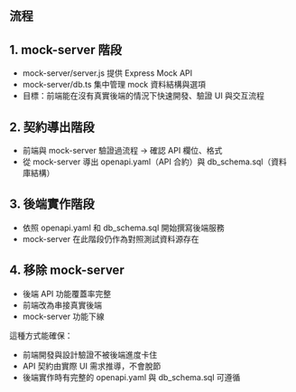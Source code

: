 ## 流程

## 1.	mock-server 階段
- mock-server/server.js 提供 Express Mock API
- mock-server/db.ts 集中管理 mock 資料結構與選項
- 目標：前端能在沒有真實後端的情況下快速開發、驗證 UI 與交互流程

## 2.	契約導出階段
- 前端與 mock-server 驗證過流程 → 確認 API 欄位、格式
- 從 mock-server 導出 openapi.yaml（API 合約）與 db_schema.sql（資料庫結構）

## 3.	後端實作階段
- 依照 openapi.yaml 和 db_schema.sql 開始撰寫後端服務
- mock-server 在此階段仍作為對照測試資料源存在

## 4.	移除 mock-server
- 後端 API 功能覆蓋率完整
- 前端改為串接真實後端
- mock-server 功能下線

這種方式能確保：
- 前端開發與設計驗證不被後端進度卡住
- API 契約由實際 UI 需求推導，不會脫節
- 後端實作時有完整的 openapi.yaml 與 db_schema.sql 可遵循
